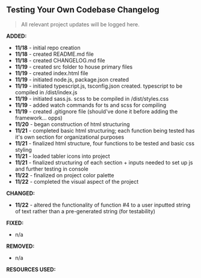 ## Testing Your Own Codebase Changelog

> All relevant project updates will be logged here.

**ADDED:**

- **11/18** - initial repo creation
- **11/18** - created README.md file
- **11/18** - created CHANGELOG.md file
- **11/19** - created src folder to house primary files
- **11/19** - created index.html file
- **11/19** - initiated node.js, package.json created
- **11/19** - initiated typescript.js, tsconfig.json created. typescript to be compiled in /dist/index.js
- **11/19** - initiated sass.js. scss to be compiled in /dist/styles.css
- **11/19** - added watch commands for ts and scss for compiling
- **11/19** - created .gitignore file (should've done it before adding the framework... opps)
- **11/20** - began construction of html structuring
- **11/21** - completed basic html structuring; each function being tested has it's own section for organizational purposes
- **11/21** - finalized html structure, four functions to be tested and basic css styling
- **11/21** - loaded tabler icons into project
- **11/21** - finalized structuring of each section + inputs needed to set up js and further testing in console
- **11/22** - finalized on project color palette
- **11/22** - completed the visual aspect of the project

**CHANGED:**

- **11/22** - altered the functionality of function #4 to a user inputted string of text rather than a pre-generated string (for testability)

**FIXED:**

- n/a

**REMOVED:**

- n/a

**RESOURCES USED:**
